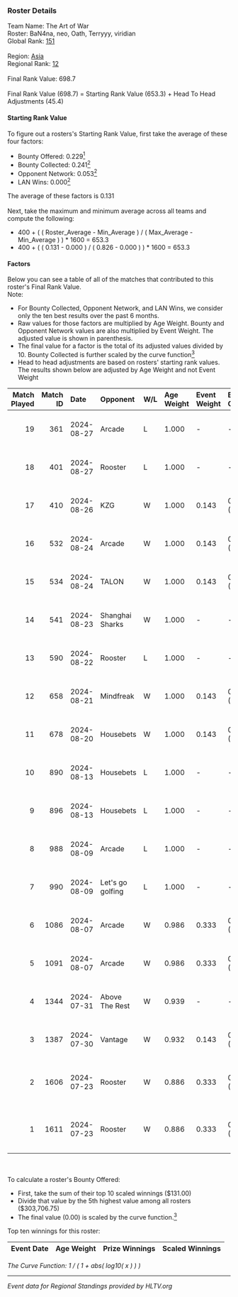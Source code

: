 ### Roster Details<br />
Team Name: The Art of War<br />
Roster: BaN4na, neo, Oath, Terryyy, viridian<br />
Global Rank: [151](../standings_global.md)<br />
<br />
Region: [Asia]( ../standings_asia.md)<br />
Regional Rank: [12]( ../standings_asia.md)<br />
<br />
Final Rank Value:  698.7<br />
<br />
Final Rank Value (698.7) = Starting Rank Value (653.3) + Head To Head Adjustments (45.4)<br />

#### Starting Rank Value<br />
To figure out a rosters's Starting Rank Value, first take the average of these four factors:<br />
- Bounty Offered: 0.229[<sup>1</sup>](#table2)
- Bounty Collected: 0.241[<sup>2</sup>](#table1)
- Opponent Network: 0.053[<sup>2</sup>](#table1)
- LAN Wins: 0.000[<sup>2</sup>](#table1)

The average of these factors is 0.131<br />
<br />
Next, take the maximum and minimum average across all teams and compute the following:<br />
- 400 + ( ( Roster_Average - Min_Average ) / ( Max_Average - Min_Average ) ) * 1600 = 653.3
- 400 + ( ( 0.131 - 0.000 ) / ( 0.826 - 0.000 ) ) * 1600 = 653.3


#### Factors<br />
Below you can see a table of all of the matches that contributed to this roster's Final Rank Value.<br />
Note:<br />

- For Bounty Collected, Opponent Network, and LAN Wins, we consider only the ten best results over the past 6 months.
- Raw values for those factors are multiplied by Age Weight. Bounty and Opponent Network values are also multiplied by Event Weight. The adjusted value is shown in parenthesis.
- The final value for a factor is the total of its adjusted values divided by 10. Bounty Collected is further scaled by the curve function[<sup>3</sup>](#curveFunction)
- Head to head adjustments are based on rosters' starting rank values. The results shown below are adjusted by Age Weight and not Event Weight
<span id="table1"></span><br />


| Match Played | Match ID | Date       | Opponent         | W/L | Age Weight | Event Weight | Bounty Collected | Opponent Network | LAN Wins  | H2H Adj. | Roster                                   |
| -: | -: | :- | :- | :- | :- | :- | :- | :- | :- | -: | :- |
|           19 |      361 | 2024-08-27 | Arcade           | L   | 1.000      | -            | -                | -                | -         |   -19.61 | BaN4na, neo, Oath, Terryyy, viridian     |
|           18 |      401 | 2024-08-27 | Rooster          | L   | 1.000      | -            | -                | -                | -         |   -13.41 | BaN4na, neo, Oath, Terryyy, viridian     |
|           17 |      410 | 2024-08-26 | KZG              | W   | 1.000      | 0.143        | 0.003 (0.000)    | 0.152 (0.022)    | 0 (0.000) |    12.49 | BaN4na, neo, Oath, Terryyy, viridian     |
|           16 |      532 | 2024-08-24 | Arcade           | W   | 1.000      | 0.143        | 0.002 (0.000)    | 0.245 (0.035)    | 0 (0.000) |    11.19 | BaN4na, neo, Oath, Terryyy, viridian     |
|           15 |      534 | 2024-08-24 | TALON            | W   | 1.000      | 0.143        | 0.000 (0.000)    | 0.262 (0.037)    | 0 (0.000) |    11.64 | BaN4na, neo, Oath, Terryyy, viridian     |
|           14 |      541 | 2024-08-23 | Shanghai Sharks  | W   | 1.000      | -            | -                | -                | 0 (0.000) |     5.03 | BaN4na, neo, Oath, Terryyy, viridian     |
|           13 |      590 | 2024-08-22 | Rooster          | L   | 1.000      | -            | -                | -                | -         |   -13.19 | BaN4na, neo, Oath, Terryyy, viridian     |
|           12 |      658 | 2024-08-21 | Mindfreak        | W   | 1.000      | 0.143        | 0.003 (0.000)    | 0.227 (0.032)    | 0 (0.000) |    18.38 | BaN4na, neo, Oath, Terryyy, viridian     |
|           11 |      678 | 2024-08-20 | Housebets        | W   | 1.000      | 0.143        | 0.002 (0.000)    | 0.153 (0.022)    | 0 (0.000) |    16.78 | BaN4na, neo, Oath, Terryyy, viridian     |
|           10 |      890 | 2024-08-13 | Housebets        | L   | 1.000      | -            | -                | -                | -         |   -14.63 | BaN4na, neo, Oath, Terryyy, viridian     |
|            9 |      896 | 2024-08-13 | Housebets        | L   | 1.000      | -            | -                | -                | -         |   -15.98 | BaN4na, neo, Oath, Terryyy, viridian     |
|            8 |      988 | 2024-08-09 | Arcade           | L   | 1.000      | -            | -                | -                | -         |   -19.57 | BaN4na, neo, Oath, Terryyy, viridian     |
|            7 |      990 | 2024-08-09 | Let's go golfing | L   | 1.000      | -            | -                | -                | -         |   -12.61 | BaN4na, neo, Oath, Terryyy, viridian     |
|            6 |     1086 | 2024-08-07 | Arcade           | W   | 0.986      | 0.333        | 0.002 (0.001)    | 0.245 (0.080)    | 0 (0.000) |    11.37 | BaN4na, neo, Oath, Terryyy, viridian     |
|            5 |     1091 | 2024-08-07 | Arcade           | W   | 0.986      | 0.333        | 0.002 (0.001)    | 0.245 (0.080)    | 0 (0.000) |    12.34 | BaN4na, neo, Oath, Terryyy, viridian     |
|            4 |     1344 | 2024-07-31 | Above The Rest   | W   | 0.939      | -            | -                | -                | 0 (0.000) |     7.39 | BaN4na, neo, Oath, Terryyy, viridian     |
|            3 |     1387 | 2024-07-30 | Vantage          | W   | 0.932      | 0.143        | 0.002 (0.000)    | 0.150 (0.020)    | 0 (0.000) |    12.33 | BaN4na, neo, Oath, Terryyy, viridian     |
|            2 |     1606 | 2024-07-23 | Rooster          | W   | 0.886      | 0.333        | 0.007 (0.002)    | 0.342 (0.101)    | -         |    17.09 | BaN4na, bebest, neo, sunshinez, viridian |
|            1 |     1611 | 2024-07-23 | Rooster          | W   | 0.886      | 0.333        | 0.007 (0.002)    | 0.342 (0.101)    | -         |    18.38 | BaN4na, bebest, neo, sunshinez, viridian |

<br />
<span id="table2"></span><br />
To calculate a roster's Bounty Offered:<br />

- First, take the sum of their top 10 scaled winnings ($131.00)
- Divide that value by the 5th highest value among all rosters ($303,706.75)
- The final value (0.00) is scaled by the curve function.[<sup>3</sup>](#curveFunction)

Top ten winnings for this roster:<br />

| Event Date | Age Weight | Prize Winnings | Scaled Winnings |
| :- | -: | :- | :- |


<span id="curveFunction"></span>_The Curve Function: 1 / ( 1 + abs( log10( x ) ) )_<br />

---
_Event data for Regional Standings provided by HLTV.org_<br />

